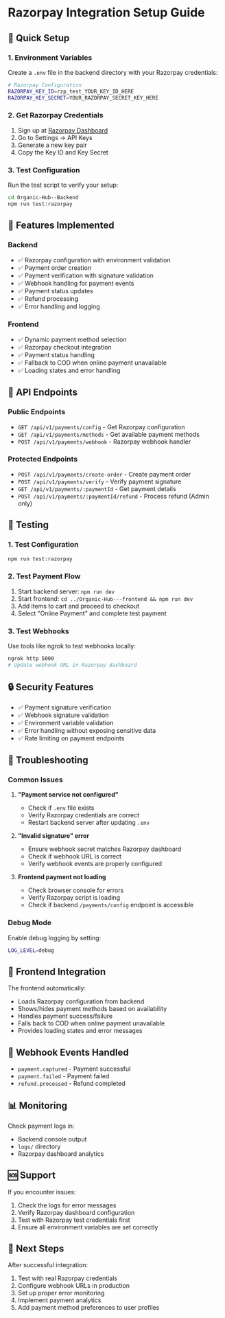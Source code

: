 # Razorpay Integration Setup Guide

## 🚀 Quick Setup

### 1. Environment Variables
Create a `.env` file in the backend directory with your Razorpay credentials:

```bash
# Razorpay Configuration
RAZORPAY_KEY_ID=rzp_test_YOUR_KEY_ID_HERE
RAZORPAY_KEY_SECRET=YOUR_RAZORPAY_SECRET_KEY_HERE
```

### 2. Get Razorpay Credentials
1. Sign up at [Razorpay Dashboard](https://dashboard.razorpay.com/)
2. Go to Settings → API Keys
3. Generate a new key pair
4. Copy the Key ID and Key Secret

### 3. Test Configuration
Run the test script to verify your setup:

```bash
cd Organic-Hub--Backend
npm run test:razorpay
```

## 🔧 Features Implemented

### Backend
- ✅ Razorpay configuration with environment validation
- ✅ Payment order creation
- ✅ Payment verification with signature validation
- ✅ Webhook handling for payment events
- ✅ Payment status updates
- ✅ Refund processing
- ✅ Error handling and logging

### Frontend
- ✅ Dynamic payment method selection
- ✅ Razorpay checkout integration
- ✅ Payment status handling
- ✅ Fallback to COD when online payment unavailable
- ✅ Loading states and error handling

## 📡 API Endpoints

### Public Endpoints
- `GET /api/v1/payments/config` - Get Razorpay configuration
- `GET /api/v1/payments/methods` - Get available payment methods
- `POST /api/v1/payments/webhook` - Razorpay webhook handler

### Protected Endpoints
- `POST /api/v1/payments/create-order` - Create payment order
- `POST /api/v1/payments/verify` - Verify payment signature
- `GET /api/v1/payments/:paymentId` - Get payment details
- `POST /api/v1/payments/:paymentId/refund` - Process refund (Admin only)

## 🧪 Testing

### 1. Test Configuration
```bash
npm run test:razorpay
```

### 2. Test Payment Flow
1. Start backend server: `npm run dev`
2. Start frontend: `cd ../Organic-Hub---frontend && npm run dev`
3. Add items to cart and proceed to checkout
4. Select "Online Payment" and complete test payment

### 3. Test Webhooks
Use tools like ngrok to test webhooks locally:
```bash
ngrok http 5000
# Update webhook URL in Razorpay dashboard
```

## 🔒 Security Features

- ✅ Payment signature verification
- ✅ Webhook signature validation
- ✅ Environment variable validation
- ✅ Error handling without exposing sensitive data
- ✅ Rate limiting on payment endpoints

## 🚨 Troubleshooting

### Common Issues

1. **"Payment service not configured"**
   - Check if `.env` file exists
   - Verify Razorpay credentials are correct
   - Restart backend server after updating `.env`

2. **"Invalid signature" error**
   - Ensure webhook secret matches Razorpay dashboard
   - Check if webhook URL is correct
   - Verify webhook events are properly configured

3. **Frontend payment not loading**
   - Check browser console for errors
   - Verify Razorpay script is loading
   - Check if backend `/payments/config` endpoint is accessible

### Debug Mode
Enable debug logging by setting:
```bash
LOG_LEVEL=debug
```

## 📱 Frontend Integration

The frontend automatically:
- Loads Razorpay configuration from backend
- Shows/hides payment methods based on availability
- Handles payment success/failure
- Falls back to COD when online payment unavailable
- Provides loading states and error messages

## 🔄 Webhook Events Handled

- `payment.captured` - Payment successful
- `payment.failed` - Payment failed
- `refund.processed` - Refund completed

## 📊 Monitoring

Check payment logs in:
- Backend console output
- `logs/` directory
- Razorpay dashboard analytics

## 🆘 Support

If you encounter issues:
1. Check the logs for error messages
2. Verify Razorpay dashboard configuration
3. Test with Razorpay test credentials first
4. Ensure all environment variables are set correctly

## 🎯 Next Steps

After successful integration:
1. Test with real Razorpay credentials
2. Configure webhook URLs in production
3. Set up proper error monitoring
4. Implement payment analytics
5. Add payment method preferences to user profiles
